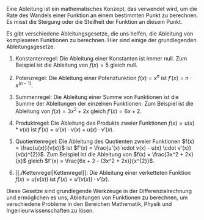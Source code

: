 Eine Ableitung ist ein mathematisches Konzept, das verwendet wird, um die Rate des Wandels einer Funktion an einem bestimmten Punkt zu berechnen. Es misst die Steigung oder die Steilheit der Funktion an diesem Punkt.

Es gibt verschiedene Ableitungsgesetze, die uns helfen, die Ableitung von komplexeren Funktionen zu berechnen. Hier sind einige der grundlegenden Ableitungsgesetze:

1. Konstantenregel: Die Ableitung einer Konstanten ist immer null. Zum Beispiel ist die Ableitung von $f(x) = 5$ gleich null.

2. Potenzregel: Die Ableitung einer Potenzfunktion $f(x) = x^n$ ist $f'(x) = n \cdot x^{(n-1)}$.

4. Summenregel: Die Ableitung einer Summe von Funktionen ist die Summe der Ableitungen der einzelnen Funktionen. Zum Beispiel ist die Ableitung von $f(x) = 3x^2 + 2x$ gleich $f'(x) = 6x + 2$.

5. Produktregel: Die Ableitung des Produkts zweier Funktionen $f(x) = u(x) * v(x)$ ist $f'(x) = u'(x) \cdot v(x) + u(x) \cdot v'(x)$. 

6. Quotientenregel: Die Ableitung des Quotienten zweier Funktionen $f(x) = \frac{u(x)}{v(x)}$ ist $f'(x) = \frac{u'(x) \cdot v(x) - u(x) \cdot v'(x)}{v(x)^{2}}$. Zum Beispiel ist die Ableitung von $f(x) = \frac{3x^2 + 2x}{x}$ gleich $f'(x) = \frac{6x + 2 - (3x^2 + 2x)}{x^{2}}$.

7. [[./Kettenregel|Kettenregel]]: Die Ableitung einer verketteten Funktion $f(x) = u(v(x))$ ist $f'(x) = u'(v(x)) \cdot v'(x)$.

Diese Gesetze sind grundlegende Werkzeuge in der Differenzialrechnung und ermöglichen es uns, Ableitungen von Funktionen zu berechnen, um verschiedene Probleme in den Bereichen Mathematik, Physik und Ingenieurwissenschaften zu lösen.